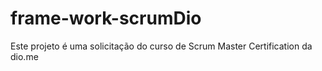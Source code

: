 # frame-work-scrumDio
Este projeto é uma solicitação do curso de Scrum Master Certification da dio.me
